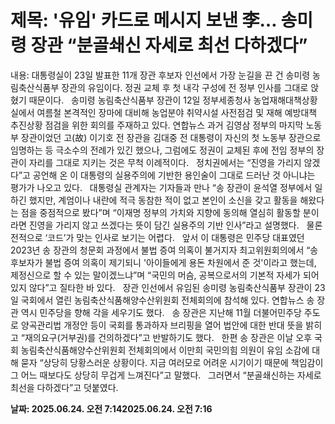 # **제목: '유임' 카드로 메시지 보낸 李… 송미령 장관 “분골쇄신 자세로 최선 다하겠다”**

  내용: 대통령실이 23일 발표한 11개 장관 후보자 인선에서 가장 눈길을 끈 건 송미령 농림축산식품부 장관의 유임이다. 정권 교체 후 첫 내각 구성에 전 정부 인사를 그대로 앉혔기 때문이다.          송미령 농림축산식품부 장관이 12일 정부세종청사 농업재해대책상황실에서 여름철 본격적인 장마에 대비해 농업분야 취약시설 사전점검 및 재해 예방대책 추진상황 점검을 위한 회의를 주재하고 있다. 연합뉴스    과거 김영삼 정부의 마지막 노동부 장관이었던 고(故) 이기호 전 장관을 김대중 전 대통령이 자신의 첫 노동부 장관으로 임명하는 등 극소수의 전례가 있긴 했으나, 그럼에도 정권이 교체된 후에 전임 정부의 장관이 자리를 그대로 지키는 것은 무척 이례적이다.     정치권에서는 “진영을 가리지 않겠다”고 공언해 온 이 대통령의 실용주의에 기반한 용인술이 그대로 드러난 것 아니냐는 평가가 나오고 있다.     대통령실 관계자는 기자들과 만나 “송 장관이 윤석열 정부에서 일하긴 했지만, 계엄이나 내란에 적극 동참한 적이 없고 본인이 소신을 갖고 활동을 해왔다는 점을 중점적으로 봤다”며 “이재명 정부의 가치와 지향에 동의해 열심히 활동할 분이라면 진영을 가리지 않고 쓰겠다는 뜻이 담긴 실용주의 기반 인사”라고 설명했다.     물론 전적으로 ‘코드’가 맞는 인사로 보기는 어렵다.     앞서 이 대통령은 민주당 대표였던 2023년 송 장관의 청문회 과정에서 불법 증여 의혹이 불거지자 최고위원회의에서 “송 후보자가 불법 증여 의혹이 제기되니 '아이들에게 용돈 차원에서 준 것'이라고 했는데, 제정신으로 할 수 있는 말이겠느냐”며 “국민의 머슴, 공복으로서의 기본적 자세가 되어있지 않다”고 질타한 바 있다.          장관 인선에서 유임된 송미령 농림축산식품부 장관이 23일 국회에서 열린 농림축산식품해양수산위원회 전체회의에 참석해 있다. 연합뉴스    송 장관 역시 민주당을 향해 각을 세우기도 했다.     송 장관은 지난해 11월 더불어민주당 주도로 양곡관리법 개정안 등이 국회를 통과하자 브리핑을 열어 법안에 대한 반대 뜻을 밝히고 “재의요구(거부권)를 건의하겠다”고 반발하기도 했다.     한편 송 장관은 이날 오후 국회 농림축산식품해양수산위원회 전체회의에서 이만희 국민의힘 의원이 유임 소감에 대해 묻자 “상당히 당황스러운 상황이다. 지금 여러모로 어려운 시기이기 때문에 책임감이 그 어느 때보다도 상당히 무겁게 느껴진다”고 말했다.     그러면서 “분골쇄신하는 자세로 최선을 다하겠다”고 덧붙였다.

  **날짜: 2025.06.24. 오전 7:142025.06.24. 오전 7:16**